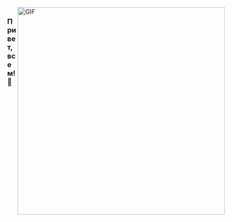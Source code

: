 <img alt="GIF" align="right" src="https://giphy.com/gifs/hackernoon-hacker-noon-random-pixels-dxn6fRlTIShoeBr69N" width="480px" height="480" />

### Привет, всем! 👋

<!--
**metgen/metgen** is a ✨ _special_ ✨ repository because its `README.md` (this file) appears on your GitHub profile.

Here are some ideas to get you started:

- 🔭 I’m currently working on ...
- 🌱 I’m currently learning ...
- 👯 I’m looking to collaborate on ...
- 🤔 I’m looking for help with ...
- 💬 Ask me about ...
- 📫 How to reach me: ...
- 😄 Pronouns: ...
- ⚡ Fun fact: ...
-->
